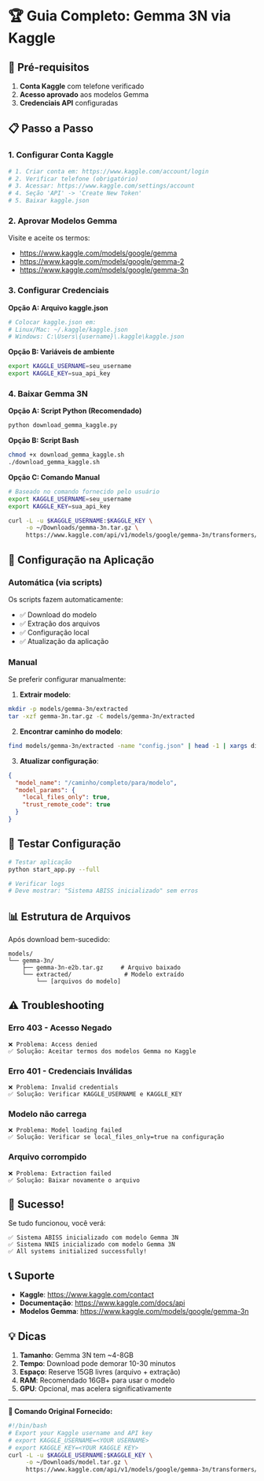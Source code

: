# 🏆 Guia Completo: Gemma 3N via Kaggle

## 🎯 Pré-requisitos

1. **Conta Kaggle** com telefone verificado
2. **Acesso aprovado** aos modelos Gemma
3. **Credenciais API** configuradas

## 📋 Passo a Passo

### 1. Configurar Conta Kaggle

```bash
# 1. Criar conta em: https://www.kaggle.com/account/login
# 2. Verificar telefone (obrigatório)
# 3. Acessar: https://www.kaggle.com/settings/account
# 4. Seção 'API' -> 'Create New Token'
# 5. Baixar kaggle.json
```

### 2. Aprovar Modelos Gemma

Visite e aceite os termos:
- https://www.kaggle.com/models/google/gemma
- https://www.kaggle.com/models/google/gemma-2  
- https://www.kaggle.com/models/google/gemma-3n

### 3. Configurar Credenciais

**Opção A: Arquivo kaggle.json**
```bash
# Colocar kaggle.json em:
# Linux/Mac: ~/.kaggle/kaggle.json
# Windows: C:\Users\{username}\.kaggle\kaggle.json
```

**Opção B: Variáveis de ambiente**
```bash
export KAGGLE_USERNAME=seu_username
export KAGGLE_KEY=sua_api_key
```

### 4. Baixar Gemma 3N

**Opção A: Script Python (Recomendado)**
```bash
python download_gemma_kaggle.py
```

**Opção B: Script Bash**
```bash
chmod +x download_gemma_kaggle.sh
./download_gemma_kaggle.sh
```

**Opção C: Comando Manual**
```bash
# Baseado no comando fornecido pelo usuário
export KAGGLE_USERNAME=seu_username
export KAGGLE_KEY=sua_api_key

curl -L -u $KAGGLE_USERNAME:$KAGGLE_KEY \
     -o ~/Downloads/gemma-3n.tar.gz \
     https://www.kaggle.com/api/v1/models/google/gemma-3n/transformers/gemma-3n-e2b/2/download
```

## 🔧 Configuração na Aplicação

### Automática (via scripts)
Os scripts fazem automaticamente:
- ✅ Download do modelo
- ✅ Extração dos arquivos
- ✅ Configuração local
- ✅ Atualização da aplicação

### Manual
Se preferir configurar manualmente:

1. **Extrair modelo**:
```bash
mkdir -p models/gemma-3n/extracted
tar -xzf gemma-3n.tar.gz -C models/gemma-3n/extracted
```

2. **Encontrar caminho do modelo**:
```bash
find models/gemma-3n/extracted -name "config.json" | head -1 | xargs dirname
```

3. **Atualizar configuração**:
```json
{
  "model_name": "/caminho/completo/para/modelo",
  "model_params": {
    "local_files_only": true,
    "trust_remote_code": true
  }
}
```

## 🧪 Testar Configuração

```bash
# Testar aplicação
python start_app.py --full

# Verificar logs
# Deve mostrar: "Sistema ABISS inicializado" sem erros
```

## 📊 Estrutura de Arquivos

Após download bem-sucedido:
```
models/
└── gemma-3n/
    ├── gemma-3n-e2b.tar.gz     # Arquivo baixado
    └── extracted/               # Modelo extraído
        └── [arquivos do modelo]
```

## ⚠️ Troubleshooting

### Erro 403 - Acesso Negado
```
❌ Problema: Access denied
✅ Solução: Aceitar termos dos modelos Gemma no Kaggle
```

### Erro 401 - Credenciais Inválidas
```
❌ Problema: Invalid credentials
✅ Solução: Verificar KAGGLE_USERNAME e KAGGLE_KEY
```

### Modelo não carrega
```
❌ Problema: Model loading failed
✅ Solução: Verificar se local_files_only=true na configuração
```

### Arquivo corrompido
```
❌ Problema: Extraction failed
✅ Solução: Baixar novamente o arquivo
```

## 🎉 Sucesso!

Se tudo funcionou, você verá:
```
✅ Sistema ABISS inicializado com modelo Gemma 3N
✅ Sistema NNIS inicializado com modelo Gemma 3N
✅ All systems initialized successfully!
```

## 📞 Suporte

- **Kaggle**: https://www.kaggle.com/contact
- **Documentação**: https://www.kaggle.com/docs/api
- **Modelos Gemma**: https://www.kaggle.com/models/google/gemma-3n

## 💡 Dicas

1. **Tamanho**: Gemma 3N tem ~4-8GB
2. **Tempo**: Download pode demorar 10-30 minutos
3. **Espaço**: Reserve 15GB livres (arquivo + extração)
4. **RAM**: Recomendado 16GB+ para usar o modelo
5. **GPU**: Opcional, mas acelera significativamente

---

**🎯 Comando Original Fornecido:**
```bash
#!/bin/bash
# Export your Kaggle username and API key
# export KAGGLE_USERNAME=<YOUR USERNAME>
# export KAGGLE_KEY=<YOUR KAGGLE KEY>
curl -L -u $KAGGLE_USERNAME:$KAGGLE_KEY \
     -o ~/Downloads/model.tar.gz \
     https://www.kaggle.com/api/v1/models/google/gemma-3n/transformers/gemma-3n-e2b/2/download
```